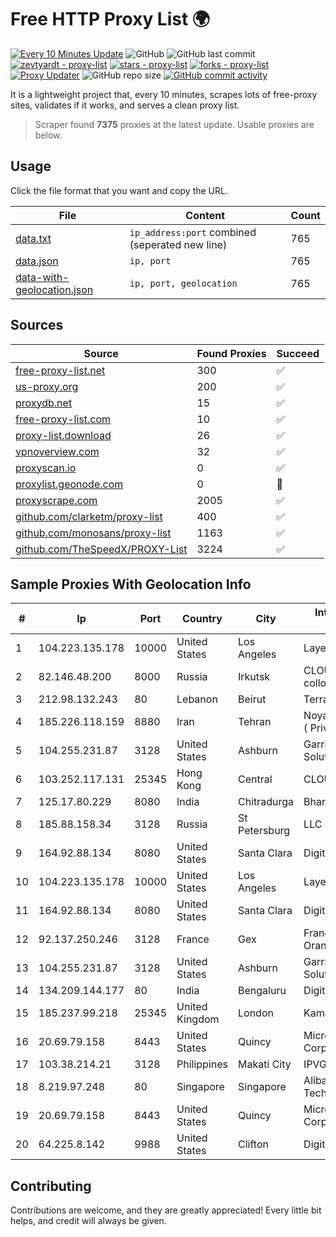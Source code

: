 
# Free HTTP Proxy List 🌍

[![Every 10 Minutes Update](https://github.com/mertguvencli/http-proxy-list/actions/workflows/main.yml/badge.svg?branch=main)](https://github.com/mertguvencli/http-proxy-list/actions/workflows/main.yml)
![GitHub](https://img.shields.io/github/license/mertguvencli/http-proxy-list)
![GitHub last commit](https://img.shields.io/github/last-commit/mertguvencli/http-proxy-list)
[![zevtyardt - proxy-list](https://img.shields.io/static/v1?label=zevtyardt&message=proxy-list&color=blue&logo=github)](https://github.com/zevtyardt/proxy-list "Go to GitHub repo")
[![stars - proxy-list](https://img.shields.io/github/stars/zevtyardt/proxy-list?style=social)](https://github.com/zevtyardt/proxy-list)
[![forks - proxy-list](https://img.shields.io/github/forks/zevtyardt/proxy-list?style=social)](https://github.com/zevtyardt/proxy-list)
[![Proxy Updater](https://github.com/zevtyardt/proxy-list/workflows/Proxy%20Updater/badge.svg)](https://github.com/zevtyardt/proxy-list/actions?query=workflow:"Proxy+Updater")
![GitHub repo size](https://img.shields.io/github/repo-size/zevtyardt/proxy-list)
[![GitHub commit activity](https://img.shields.io/github/commit-activity/m/zevtyardt/proxy-list?logo=commits)](https://github.com/zevtyardt/proxy-list/commits/main)

It is a lightweight project that, every 10 minutes, scrapes lots of free-proxy sites, validates if it works, and serves a clean proxy list.

> Scraper found **7375** proxies at the latest update. Usable proxies are below.

## Usage

Click the file format that you want and copy the URL.

|File|Content|Count|
|----|-------|-----|
|[data.txt](https://raw.githubusercontent.com/mertguvencli/http-proxy-list/main/proxy-list/data.txt)|`ip_address:port` combined (seperated new line)|765|
|[data.json](https://raw.githubusercontent.com/mertguvencli/http-proxy-list/main/proxy-list/data.json)|`ip, port`|765|
|[data-with-geolocation.json](https://raw.githubusercontent.com/mertguvencli/http-proxy-list/main/proxy-list/data-with-geolocation.json)|`ip, port, geolocation`|765|

## Sources

|Source|Found Proxies|Succeed|
|------|-------------|-------|
|[free-proxy-list.net](https://free-proxy-list.net)|300|✅|
|[us-proxy.org](https://www.us-proxy.org)|200|✅|
|[proxydb.net](http://proxydb.net)|15|✅|
|[free-proxy-list.com](https://free-proxy-list.com/?page=&port=&type%5B%5D=http&type%5B%5D=https&up_time=0&search=Search)|10|✅|
|[proxy-list.download](https://www.proxy-list.download/HTTP)|26|✅|
|[vpnoverview.com](https://vpnoverview.com/privacy/anonymous-browsing/free-proxy-servers)|32|✅|
|[proxyscan.io](https://www.proxyscan.io)|0|✅|
|[proxylist.geonode.com](https://proxylist.geonode.com/api/proxy-list?limit=300&page=1&sort_by=lastChecked&sort_type=desc&protocols=http,https)|0|🚫|
|[proxyscrape.com](https://api.proxyscrape.com/v2/?request=displayproxies&protocol=http&timeout=10000&country=all&ssl=all&anonymity=all)|2005|✅|
|[github.com/clarketm/proxy-list](https://raw.githubusercontent.com/clarketm/proxy-list/master/proxy-list-raw.txt)|400|✅|
|[github.com/monosans/proxy-list](https://raw.githubusercontent.com/monosans/proxy-list/main/proxies/http.txt)|1163|✅|
|[github.com/TheSpeedX/PROXY-List](https://raw.githubusercontent.com/TheSpeedX/PROXY-List/master/http.txt)|3224|✅|


## Sample Proxies With Geolocation Info

|#|Ip|Port|Country|City|Internet Service Provider|
|-|--|----|-------|----|-------------------------|
|1|104.223.135.178|10000|United States|Los Angeles|LayerHost|
|2|82.146.48.200|8000|Russia|Irkutsk|CLOUD WebDC collocation|
|3|212.98.132.243|80|Lebanon|Beirut|TerraNet sal|
|4|185.226.118.159|8880|Iran|Tehran|Noyan Abr Arvan Co. ( Private Joint Stock)|
|5|104.255.231.87|3128|United States|Ashburn|Garrison Network Solutions LLC|
|6|103.252.117.131|25345|Hong Kong|Central|CLOUDWEBMANAGE|
|7|125.17.80.229|8080|India|Chitradurga|Bharti Airtel|
|8|185.88.158.34|3128|Russia|St Petersburg|LLC Country Online|
|9|164.92.88.134|8080|United States|Santa Clara|DigitalOcean, LLC|
|10|104.223.135.178|10000|United States|Los Angeles|LayerHost|
|11|164.92.88.134|8080|United States|Santa Clara|DigitalOcean, LLC|
|12|92.137.250.246|3128|France|Gex|France Telecom Orange|
|13|104.255.231.87|3128|United States|Ashburn|Garrison Network Solutions LLC|
|14|134.209.144.177|80|India|Bengaluru|DigitalOcean, LLC|
|15|185.237.99.218|25345|United Kingdom|London|Kamatera Inc|
|16|20.69.79.158|8443|United States|Quincy|Microsoft Corporation|
|17|103.38.214.21|3128|Philippines|Makati City|IPVG|
|18|8.219.97.248|80|Singapore|Singapore|Alibaba (US) Technology Co., Ltd.|
|19|20.69.79.158|8443|United States|Quincy|Microsoft Corporation|
|20|64.225.8.142|9988|United States|Clifton|DigitalOcean, LLC|



## Contributing

Contributions are welcome, and they are greatly appreciated! Every
little bit helps, and credit will always be given.

